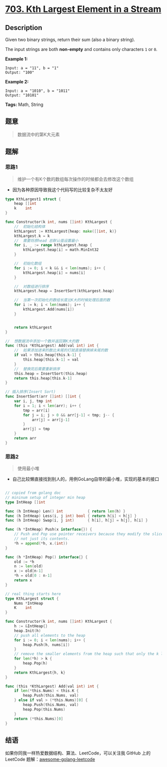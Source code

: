# [703. Kth Largest Element in a Stream][title]

## Description

Given two binary strings, return their sum (also a binary string).

The input strings are both **non-empty** and contains only characters `1` or `0`.

**Example 1:**

```
Input: a = "11", b = "1"
Output: "100"
```

**Example 2:**

```
Input: a = "1010", b = "1011"
Output: "10101"
```

**Tags:** Math, String

## 题意
>数据流中的第K大元素

## 题解

### 思路1
> 维护一个有K个数的数组每次操作的时候都会去修改这个数组
-  因为各种原因导致我这个代码写的比较复杂不太友好

```go
type KthLargest1 struct {
	heap []int
	k    int
}

func Constructor(k int, nums []int) KthLargest {
	//	初始化结构体
	kthLargest := KthLargest{heap: make([]int, k)}
	kthLargest.k = k
	//	需要将原head 总默认值设置最小
	for i, _ := range kthLargest.heap {
		kthLargest.heap[i] = math.MinInt32
	}

	//	初始化数组
	for i := 0; i < k && i < len(nums); i++ {
		kthLargest.heap[i] = nums[i]
	}

	//	对数组进行排序
	kthLargest.heap = InsertSort(kthLargest.heap)

	//	当第一次初始化的数组长度比K大的时候处理后面的数
	for i := k; i < len(nums); i++ {
		kthLargest.Add(nums[i])
	}


	return kthLargest
}

//	想数据流中添加一个数并返回第K大的数
func (this *KthLargest) Add(val int) int {
	//	如果添加进来的数比末尾的打就直接替换掉末尾的数
	if val > this.heap[this.k-1] {
		this.heap[this.k-1] = val
	}
	//	替换完后需要重新排序
	this.heap = InsertSort(this.heap)
	return this.heap[this.k-1]
}

// 插入排序(Insert Sort)
func InsertSort(arr []int) []int {
	var i, j, tmp int
	for i = 1; i < len(arr); i++ {
		tmp = arr[i]
		for j = i; j > 0 && arr[j-1] < tmp; j-- {
			arr[j] = arr[j-1]
		}
		arr[j] = tmp
	}
	return arr
}
```

### 思路2
> 使用最小堆
- 自己比较懒直接找到别人的，用例GoLang自带的最小堆，实现的基本的接口

```go

// copied from golang doc
// mininum setup of integer min heap
type IntHeap []int

func (h IntHeap) Len() int           { return len(h) }
func (h IntHeap) Less(i, j int) bool { return h[i] < h[j] }
func (h IntHeap) Swap(i, j int)      { h[i], h[j] = h[j], h[i] }

func (h *IntHeap) Push(x interface{}) {
	// Push and Pop use pointer receivers because they modify the slice's length,
	// not just its contents.
	*h = append(*h, x.(int))
}

func (h *IntHeap) Pop() interface{} {
	old := *h
	n := len(old)
	x := old[n-1]
	*h = old[0 : n-1]
	return x
}

// real thing starts here
type KthLargest struct {
	Nums *IntHeap
	K    int
}

func Constructor(k int, nums []int) KthLargest {
	h := &IntHeap{}
	heap.Init(h)
	// push all elements to the heap
	for i := 0; i < len(nums); i++ {
		heap.Push(h, nums[i])
	}
	// remove the smaller elements from the heap such that only the k largest elements are in the heap
	for len(*h) > k {
		heap.Pop(h)
	}
	return KthLargest{h, k}
}

func (this *KthLargest) Add(val int) int {
	if len(*this.Nums) < this.K {
		heap.Push(this.Nums, val)
	} else if val > (*this.Nums)[0] {
		heap.Push(this.Nums, val)
		heap.Pop(this.Nums)
	}
	return (*this.Nums)[0]
}

```

## 结语

如果你同我一样热爱数据结构、算法、LeetCode，可以关注我 GitHub 上的 LeetCode 题解：[awesome-golang-leetcode][me]

[title]: https://leetcode.com/problems/two-sum/description/
[me]: https://github.com/kylesliu/awesome-golang-leetcode
